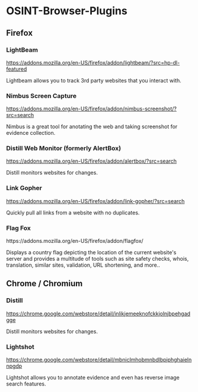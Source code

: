 OSINT-Browser-Plugins
=======================
Firefox
-------------
### LightBeam
https://addons.mozilla.org/en-US/firefox/addon/lightbeam/?src=hp-dl-featured
<p>Lightbeam allows you to track 3rd party websites that you interact with.</p>

### Nimbus Screen Capture
https://addons.mozilla.org/en-US/firefox/addon/nimbus-screenshot/?src=search
<p>Nimbus is a great tool for anotating the web and taking screenshot for evidence collection.</p>

### Distill Web Monitor (formerly AlertBox)
https://addons.mozilla.org/en-US/firefox/addon/alertbox/?src=search
<p>Distill monitors websites for changes.</p>

### Link Gopher
https://addons.mozilla.org/en-US/firefox/addon/link-gopher/?src=search
<p>Quickly pull all links from a website with no duplicates.</p>

### Flag Fox
<p>https://addons.mozilla.org/en-US/firefox/addon/flagfox/</p>
<p>Displays a country flag depicting the location of the current website's server and provides a multitude of tools such as site safety checks, whois, translation, similar sites, validation, URL shortening, and more..</p>

Chrome / Chromium
---------------
### Distill
https://chrome.google.com/webstore/detail/inlikjemeeknofckkjolnjbpehgadgge
<p>Distill monitors websites for changes.</p>

### Lightshot
https://chrome.google.com/webstore/detail/mbniclmhobmnbdlbpiphghaielnnpgdp
<p>Lightshot allows you to annotate evidence and even has reverse image search features.</p>
